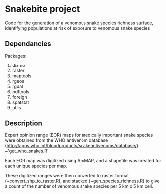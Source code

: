 # Snakebite project
Code for the generation of a venomous snake species richness surface, identifying populations at risk of exposure to venomous snake species

## Dependancies
Packages:
1. dismo
2. raster
3. maptools
4. rgeos
5. rgdal
6. pdftools
7. foreign
8. spatstat
9. utils

## Description
Expert opinion range (EOR) maps for medically important snake species were obtained from the WHO antivenom database (http://apps.who.int/bloodproducts/snakeantivenoms/database/). ~'get_who_snakes.R'

Each EOR map was digitized using ArcMAP, and a shapefile was created for each unique species per map. 

These digitized ranges were then converted to raster format (~convert_shp_to_raster.R), and stacked (~gen_species_richness.R) to give a count of the number of venomous snake species per 5 km x 5 km cell.
